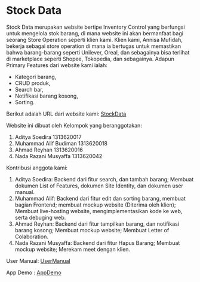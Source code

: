 # Stock Data
Stock Data merupakan website bertipe Inventory Control yang berfungsi untuk mengelola stok barang, di mana website ini akan bermanfaat bagi seorang Store Operation seperti klien kami. Klien kami, Annisa Mufidah, bekerja sebagai store operation di mana ia bertugas untuk memastikan bahwa barang-barang seperti Unilever, Oreal, dan sebagainya bisa terlihat di marketplace seperti Shopee, Tokopedia, dan sebagainya. Adapun Primary Features dari website kami ialah: 
* Kategori barang,
* CRUD produk,
* Search bar,
* Notifikasi barang kosong,
* Sorting.

 Berikut adalah URL dari website kami: [StockData](http://stockdata.great-site.net/)

 
 Website ini dibuat oleh Kelompok yang beranggotakan:
 
 1. Aditya Soedira 1313620017
 2. Muhammad Alif Budiman 1313620018
 3. Ahmad Reyhan 1313620016
 4. Nada Razani Musyaffa 1313620042
 
 
 Kontribusi anggota kami:  
 1. Aditya Soedira: Backend dari fitur search, dan tambah barang; Membuat dokumen List of Features, dokumen Site Identity, dan dokumen user manual.  
 2. Muhammad Alif: Backend dari fitur edit dan sorting barang, membuat bagian Frontend; membuat mockup website (Diterima oleh klien); Membuat live-hosting website, mengimplementasikan kode ke web, serta debuging web.  
 3. Ahmad Reyhan: Backend dari fitur tampilkan barang, dan notifikasi barang kosong; Membuat mockup website; Membuat Letter of Colaboration.  
 4. Nada Razani Musyaffa: Backend dari fitur Hapus Barang; Membuat mockup website; Merekam meet dengan klien.


User Manual: [UserManual](https://github.com/NadaRazaniMusyaffa/HCIProject/blob/6524d70b51a7488dcbaf7d36f9eff300ea2bbe5c/doc/spec/Stock%20Data%20User%20Manual.pdf)


App Demo : [AppDemo](https://youtube.com/playlist?list=PL4C11LBGjPw-j_CCohFMjMCudMsx4wbge)
